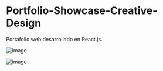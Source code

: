 # Portfolio-Showcase-Creative-Design
 Portafolio web desarrollado en React.js.
 
 ![image](https://user-images.githubusercontent.com/99273526/231581260-8ee20505-eed2-4585-8182-7380bee1aaf3.png)


![image](https://user-images.githubusercontent.com/99273526/231581390-6f8b1160-be3d-44ef-8a5b-2d9b64b07e85.png)

